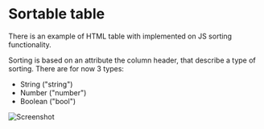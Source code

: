 # Sortable table

There is an example of HTML table with implemented on JS sorting functionality.

Sorting is based on an attribute the column header, that describe a type of sorting.
There are for now 3 types:
 - String ("string")
 - Number ("number")
 - Boolean ("bool")
 
 
![Screenshot](https://i.imgur.com/6TX0jh8.png)
